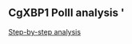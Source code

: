 ## CgXBP1 PolII analysis '

[Step-by-step analysis](https://cparsania.github.io/CgXbp1Analysis/CgXBP1_analysis_sep_2023)
